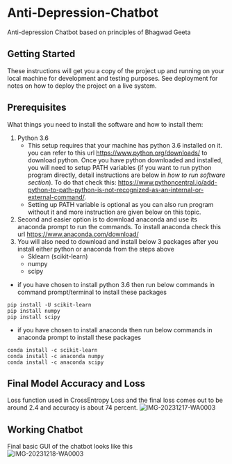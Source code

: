 # Anti-Depression-Chatbot
Anti-depression Chatbot based on principles of Bhagwad Geeta

## Getting Started
These instructions will get you a copy of the project up and running on your local machine for development and testing purposes. See deployment for notes on how to deploy the project on a live system.

## Prerequisites
What things you need to install the software and how to install them:

1. Python 3.6 
   - This setup requires that your machine has python 3.6 installed on it. you can refer to this url https://www.python.org/downloads/ to download python. Once you have python downloaded and installed, you will need to setup PATH variables (if you want to run python program directly, detail instructions are below in *how to run software section*). To do that check this: https://www.pythoncentral.io/add-python-to-path-python-is-not-recognized-as-an-internal-or-external-command/.  
   - Setting up PATH variable is optional as you can also run program without it and more instruction are given below on this topic. 
2. Second and easier option is to download anaconda and use its anaconda prompt to run the commands. To install anaconda check this url https://www.anaconda.com/download/
3. You will also need to download and install below 3 packages after you install either python or anaconda from the steps above
   - Sklearn (scikit-learn)
   - numpy
   - scipy
   
  - if you have chosen to install python 3.6 then run below commands in command prompt/terminal to install these packages
   ```
   pip install -U scikit-learn
   pip install numpy
   pip install scipy
   ```
   - if you have chosen to install anaconda then run below commands in anaconda prompt to install these packages
   ```
   conda install -c scikit-learn
   conda install -c anaconda numpy
   conda install -c anaconda scipy
   ```
## Final Model Accuracy and Loss
Loss function used in CrossEntropy Loss and the final loss comes out to be around 2.4
and accuracy is about 74 percent.
![IMG-20231217-WA0003](https://github.com/Tanishq15/Anti-Depression-Chatbot/assets/75112914/436524e6-b6b3-4a80-beac-16dd314af6c8)
## Working Chatbot
Final basic GUI of the chatbot looks like this  
![IMG-20231218-WA0003](https://github.com/Tanishq15/Anti-Depression-Chatbot/assets/75112914/42f23d01-419e-40b6-b1cf-a2870a763013)


